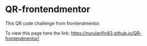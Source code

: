 # QR-frontendmentor
This QR code challenge from frontendmentor.

To view this page here the link: https://nurularifin83.github.io/QR-frontendmentor/
